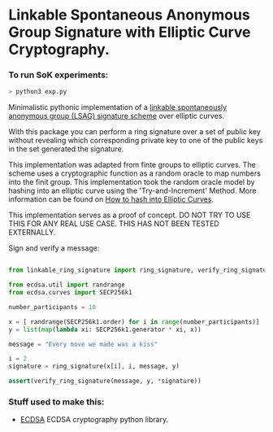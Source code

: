 # Linkable Spontaneous Anonymous Group Signature with Elliptic Curve Cryptography.

### To run SoK experiments:
```bash
> python3 exp.py
```
Minimalistic pythonic implementation of a [linkable spontaneously anonymous group (LSAG)
signature scheme](https://eprint.iacr.org/2004/027.pdf) over elliptic curves.

With this package you can perform a ring signature over a set of public key without revealing which corresponding private key to one of the public keys in the set generated the signature.

This implementation was adapted from finte groups to elliptic curves. The scheme uses a cryptographic function as a random oracle to map numbers into the finit group. This implementation took the random oracle model by hashing into an elliptic curve using the 'Try-and-Increment' Method. More information can be found on [How to hash into Elliptic Curves](https://eprint.iacr.org/2009/226.pdf).

This implementation serves as a proof of concept. DO NOT TRY TO USE THIS FOR ANY REAL USE CASE. THIS HAS NOT BEEN TESTED EXTERNALLY.


Sign and verify a message:

```python

from linkable_ring_signature import ring_signature, verify_ring_signature

from ecdsa.util import randrange
from ecdsa.curves import SECP256k1

number_participants = 10

x = [ randrange(SECP256k1.order) for i in range(number_participants)]
y = list(map(lambda xi: SECP256k1.generator * xi, x))

message = "Every move we made was a kiss"

i = 2
signature = ring_signature(x[i], i, message, y)

assert(verify_ring_signature(message, y, *signature))

```


### Stuff used to make this:

 * [ECDSA](https://github.com/warner/python-ecdsa) ECDSA cryptography python library. 
